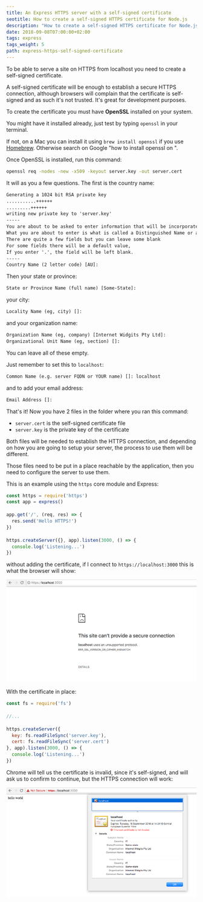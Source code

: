 ```yaml
---
title: An Express HTTPS server with a self-signed certificate
seotitle: How to create a self-signed HTTPS certificate for Node.js
description: "How to create a self-signed HTTPS certificate for Node.js to test apps locally"
date: 2018-09-08T07:00:00+02:00
tags: express
tags_weight: 5
path: express-https-self-signed-certificate
---
```


To be able to serve a site on HTTPS from localhost you need to create a self-signed certificate.

A self-signed certificate will be enough to establish a secure HTTPS connection, although browsers will complain that the certificate is self-signed and as such it's not trusted. It's great for development purposes.

To create the certificate you must have **OpenSSL** installed on your system.

You might have it installed already, just test by typing `openssl` in your terminal.

If not, on a Mac you can install it using `brew install openssl` if you use [Homebrew](https://brew.sh). Otherwise search on Google "how to install openssl on <your-operating-system>".

Once OpenSSL is installed, run this command:

```bash
openssl req -nodes -new -x509 -keyout server.key -out server.cert
```

It will as you a few questions. The first is the country name:

```txt
Generating a 1024 bit RSA private key
...........++++++
.........++++++
writing new private key to 'server.key'
-----
You are about to be asked to enter information that will be incorporated into your certificate request.
What you are about to enter is what is called a Distinguished Name or a DN.
There are quite a few fields but you can leave some blank
For some fields there will be a default value,
If you enter '.', the field will be left blank.
-----
Country Name (2 letter code) [AU]:
```

Then your state or province:

```txt
State or Province Name (full name) [Some-State]:
```

your city:

```txt
Locality Name (eg, city) []:
```

and your organization name:

```txt
Organization Name (eg, company) [Internet Widgits Pty Ltd]:
Organizational Unit Name (eg, section) []:
```

You can leave all of these empty.

Just remember to set this to `localhost`:

```txt
Common Name (e.g. server FQDN or YOUR name) []: localhost
```

and to add your email address:

```txt
Email Address []:
```

That's it! Now you have 2 files in the folder where you ran this command:

- `server.cert` is the self-signed certificate file
- `server.key` is the private key of the certificate

Both files will be needed to establish the HTTPS connection, and depending on how you are going to setup your server, the process to use them will be different.

Those files need to be put in a place reachable by the application, then you need to configure the server to use them.

This is an example using the `https` core module and Express:

```js
const https = require('https')
const app = express()

app.get('/', (req, res) => {
  res.send('Hello HTTPS!')
})

https.createServer({}, app).listen(3000, () => {
  console.log('Listening...')
})
```

without adding the certificate, if I connect to `https://localhost:3000` this is what the browser will show:

![without-cert](without-cert.png)

With the certificate in place:

```js
const fs = require('fs')

//...

https.createServer({
  key: fs.readFileSync('server.key'),
  cert: fs.readFileSync('server.cert')
}, app).listen(3000, () => {
  console.log('Listening...')
})
```

Chrome will tell us the certificate is invalid, since it's self-signed, and will ask us to confirm to continue, but the HTTPS connection will work:

![with-cert](with-cert.png)